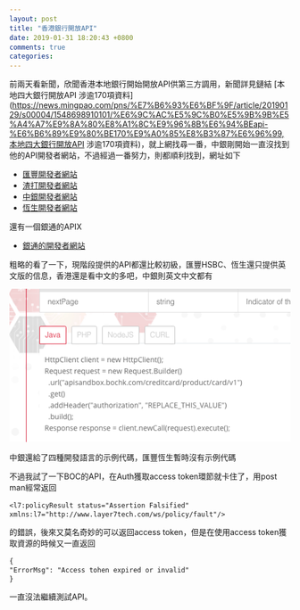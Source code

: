 ```yaml
---
layout: post
title: "香港銀行開放API"
date: 2019-01-31 18:20:43 +0800
comments: true
categories:
---
```

前兩天看新聞，欣聞香港本地銀行開始開放API供第三方調用，新聞詳見鏈結
[本地四大銀行開放API 涉逾170項資料](https://news.mingpao.com/pns/%E7%B6%93%E6%BF%9F/article/20190129/s00004/1548698910101/%E6%9C%AC%E5%9C%B0%E5%9B%9B%E5%A4%A7%E9%8A%80%E8%A1%8C%E9%96%8B%E6%94%BEapi-%E6%B6%89%E9%80%BE170%E9%A0%85%E8%B3%87%E6%96%99,本地四大銀行開放API 涉逾170項資料)，就上網找尋一番，中銀剛開始一直沒找到他的API開發者網站，不過經過一番努力，則都順利找到，網址如下

- [匯豐開發者網站](https://developer.hsbc.com.hk )
- [渣打開發者網站](https://axess.sc.com/)
- [中銀開發者網站](https://api.bochk.com/)
- [恆生開發者網站](https://developer.hangseng.com/)

還有一個銀通的APIX

- [銀通的開發者網站](https://sandboxportal.apix.com.hk/jetco/sb/)


粗略的看了一下，現階段提供的API都還比較初級，匯豐HSBC、恆生還只提供英文版的信息，香港還是看中文的多吧，中銀則英文中文都有


![API截圖](/img/bocapi1.png "API截圖")

中銀還給了四種開發語言的示例代碼，匯豐恆生暫時沒有示例代碼

不過我試了一下BOC的API，在Auth獲取access token環節就卡住了，用post man經常返回

	<l7:policyResult status="Assertion Falsified" xmlns:l7="http://www.layer7tech.com/ws/policy/fault"/>

的錯誤，後來又莫名奇妙的可以返回access token，但是在使用access token獲取資源的時候又一直返回

	{
    "ErrorMsg": "Access tohen expired or invalid"
	}
一直沒法繼續測試API。
